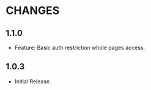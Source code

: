 CHANGES
========

## 1.1.0

* Feature: Basic auth restriction whole pages access.


## 1.0.3

* Initial Release.

